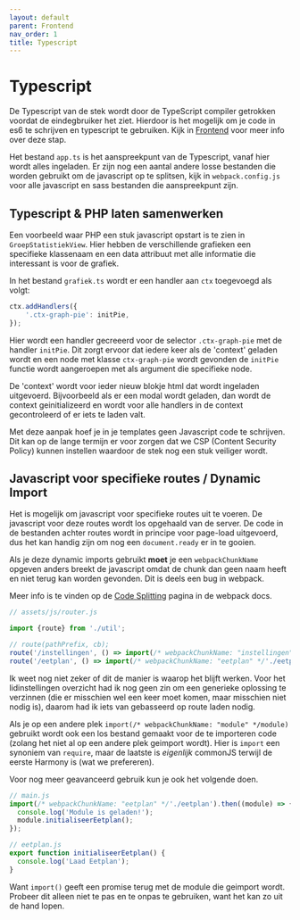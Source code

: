 ```yaml
---
layout: default
parent: Frontend
nav_order: 1
title: Typescript
---
```


# Typescript

De Typescript van de stek wordt door de TypeScript compiler getrokken voordat de eindegbruiker het ziet. Hierdoor is het mogelijk om je code in es6 te schrijven en typescript te gebruiken. Kijk in [Frontend](../introductie/frontend.md) voor meer info over deze stap.

Het bestand `app.ts` is het aanspreekpunt van de Typescript, vanaf hier wordt alles ingeladen. Er zijn nog een aantal andere losse bestanden die worden gebruikt om de javascript op te splitsen, kijk in `webpack.config.js` voor alle javascript en sass bestanden die aanspreekpunt zijn.

## Typescript & PHP laten samenwerken

Een voorbeeld waar PHP een stuk javascript opstart is te zien in `GroepStatistiekView`. Hier hebben de verschillende grafieken een specifieke klassenaam en een data attribuut met alle informatie die interessant is voor de grafiek.

In het bestand `grafiek.ts` wordt er een handler aan `ctx` toegevoegd als volgt:

```typescript
ctx.addHandlers({
	'.ctx-graph-pie': initPie,
});
```

Hier wordt een handler gecreeerd voor de selector `.ctx-graph-pie` met de handler `initPie`. Dit zorgt ervoor dat iedere keer als de 'context' geladen wordt en een node met klasse `ctx-graph-pie` wordt gevonden de `initPie` functie wordt aangeroepen met als argument die specifieke node.

De 'context' wordt voor ieder nieuw blokje html dat wordt ingeladen uitgevoerd. Bijvoorbeeld als er een modal wordt geladen, dan wordt de context geinitializeerd en wordt voor alle handlers in de context gecontroleerd of er iets te laden valt.

Met deze aanpak hoef je in je templates geen Javascript code te schrijven. Dit kan op de lange termijn er voor zorgen dat we CSP (Content Security Policy) kunnen instellen waardoor de stek nog een stuk veiliger wordt.

## Javascript voor specifieke routes / Dynamic Import
Het is mogelijk om javascript voor specifieke routes uit te voeren. De javascript voor deze routes wordt los opgehaald van de server. De code in de bestanden achter routes wordt in principe voor page-load uitgevoerd, dus het kan handig zijn om nog een `document.ready` er in te gooien.

Als je deze dynamic imports gebruikt **moet** je een `webpackChunkName` opgeven anders breekt de javascript omdat de chunk dan geen naam heeft en niet terug kan worden gevonden. Dit is deels een bug in webpack.

Meer info is te vinden op de [Code Splitting](https://webpack.js.org/guides/code-splitting/#dynamic-imports) pagina in de webpack docs.

```javascript
// assets/js/router.js

import {route} from './util';

// route(pathPrefix, cb);
route('/instellingen', () => import(/* webpackChunkName: "instellingen" */'./instellingen'));
route('/eetplan', () => import(/* webpackChunkName: "eetplan" */'./eetplan'));
```
Ik weet nog niet zeker of dit de manier is waarop het blijft werken. Voor het lidinstellingen overzicht had ik nog geen zin om een generieke oplossing te verzinnen (die er misschien wel een keer moet komen, maar misschien niet nodig is), daarom had ik iets van gebasseerd op route laden nodig.

Als je op een andere plek `import(/* webpackChunkName: "module" */module)` gebruikt wordt ook een los bestand gemaakt voor de te importeren code (zolang het niet al op een andere plek geimport wordt).  Hier is `import` een synoniem van `require`, maar de laatste is _eigenlijk_ commonJS terwijl de eerste Harmony is (wat we prefereren).

Voor nog meer geavanceerd gebruik kun je ook het volgende doen.
```javascript
// main.js
import(/* webpackChunkName: "eetplan" */'./eetplan').then((module) => {
  console.log('Module is geladen!');
  module.initialiseerEetplan();
});

// eetplan.js
export function initialiseerEetplan() {
  console.log('Laad Eetplan');
}
```
Want `import()` geeft een promise terug met de module die geimport wordt. Probeer dit alleen niet te pas en te onpas te gebruiken, want het kan zo uit de hand lopen.
